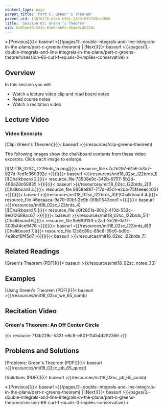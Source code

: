 ```yaml
---
content_type: page
parent_title: 'Part C: Green''s Theorem'
parent_uid: 138f6170-e946-b9b1-22d9-693749cc9860
title: 'Session 65: Green''s Theorem'
uid: bb85ae20-524b-81e6-eb9a-d8ae9cd2220c
---
```


« [Previous]({{< baseurl >}}/pages/3.-double-integrals-and-line-integrals-in-the-plane/part-c-greens-theorem) | [Next]({{< baseurl >}}/pages/3.-double-integrals-and-line-integrals-in-the-plane/part-c-greens-theorem/session-66-curl-f-equals-0-implies-conservative) »

Overview
--------

In this session you will:

*   Watch a lecture video clip and read board notes
*   Read course notes
*   Watch a recitation video

Lecture Video
-------------

### Video Excerpts

[Clip: Green's Theorem]({{< baseurl >}}/resources/clip-greens-theorem)

The following images show the chalkboard contents from these video excerpts. Click each image to enlarge.

[![MIT18_02SC_L22Brds_1a.png]({{< resource_file c7c2b297-6156-b3b7-827d-7cd1c360392e >}})]({{< baseurl >}}/resources/mit18_02sc_l22brds_1)[![Chalkboard 2.]({{< resource_file 73508e9c-342b-9757-5b2d-486a28c69835 >}})]({{< baseurl >}}/resources/mit18_02sc_l22brds_2)[![Chalkboard 3.]({{< resource_file 9858e897-717d-85c1-e2ba-75f4eeecc031 >}})]({{< baseurl >}}/resources/mit18_02sc_l22brds_3)[![Chalkboard 4.]({{< resource_file 46eeaaca-9a70-00bf-2e9b-0f8d1543eee1 >}})]({{< baseurl >}}/resources/mit18_02sc_l22brds_4)  
[![Chalkboard 5.]({{< resource_file c0f2801a-80c2-410d-532c-9e012689ac67 >}})]({{< baseurl >}}/resources/mit18_02sc_l22brds_5)[![Chalkboard 6.]({{< resource_file 9e696133-c2ad-3e26-0af7-300b44ce9476 >}})]({{< baseurl >}}/resources/mit18_02sc_l22brds_6)[![Chalkboard 7.]({{< resource_file 12c8c89c-89e6-39c6-bd9c-4e9bcf0f45d7 >}})]({{< baseurl >}}/resources/mit18_02sc_l22brds_7)

Related Readings
----------------

[Green's Theorem (PDF)]({{< baseurl >}}/resources/mit18_02sc_notes_30)

Examples
--------

[Using Green's Theorem (PDF)]({{< baseurl >}}/resources/mit18_02sc_we_65_comb)

Recitation Video
----------------

### Green's Theorem: An Off Center Circle

{{< resource 713b229c-5331-e8c6-e801-11454d292356 >}}

Problems and Solutions
----------------------

[Problems: Green's Theorem (PDF)]({{< baseurl >}}/resources/mit18_02sc_pb_65_quest)

[Solutions (PDF)]({{< baseurl >}}/resources/mit18_02sc_pb_65_comb)

« [Previous]({{< baseurl >}}/pages/3.-double-integrals-and-line-integrals-in-the-plane/part-c-greens-theorem) | [Next]({{< baseurl >}}/pages/3.-double-integrals-and-line-integrals-in-the-plane/part-c-greens-theorem/session-66-curl-f-equals-0-implies-conservative) »